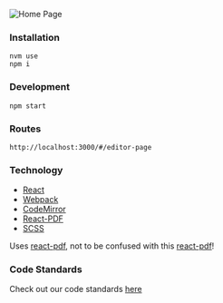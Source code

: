 ![Home Page](https://github.com/starter-code/res-gen/documentation/example-pdfs/HomePage.png)

### Installation

```
nvm use
npm i
```

### Development

```
npm start
```

### Routes

```
http://localhost:3000/#/editor-page
```

### Technology

- [React](https://reactjs.org/)
- [Webpack](https://webpack.js.org/)
- [CodeMirror](https://codemirror.net/)
- [React-PDF](https://react-pdf.org/)
- [SCSS](https://sass-lang.com/)

Uses [react-pdf](https://react-pdf.org/), not to be confused with this [react-pdf](https://projects.wojtekmaj.pl/react-pdf/)!

### Code Standards

Check out our code standards [here](documentation/code-standards.md)
